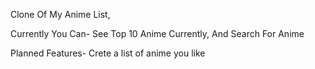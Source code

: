 Clone Of My Anime List,

Currently You Can- 
See Top 10 Anime Currently, And Search For Anime


Planned Features-
Crete a list of anime you like
